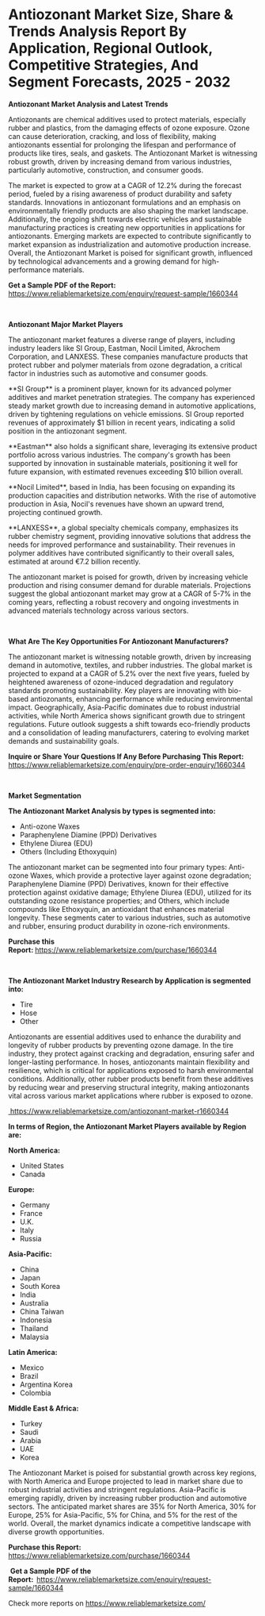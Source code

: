 <p><h1>Antiozonant Market Size, Share & Trends Analysis Report By Application, Regional Outlook, Competitive Strategies, And Segment Forecasts, 2025 - 2032</h1></p><p><strong>Antiozonant Market Analysis and Latest Trends</strong></p>
<p><p>Antiozonants are chemical additives used to protect materials, especially rubber and plastics, from the damaging effects of ozone exposure. Ozone can cause deterioration, cracking, and loss of flexibility, making antiozonants essential for prolonging the lifespan and performance of products like tires, seals, and gaskets. The Antiozonant Market is witnessing robust growth, driven by increasing demand from various industries, particularly automotive, construction, and consumer goods.</p><p>The market is expected to grow at a CAGR of 12.2% during the forecast period, fueled by a rising awareness of product durability and safety standards. Innovations in antiozonant formulations and an emphasis on environmentally friendly products are also shaping the market landscape. Additionally, the ongoing shift towards electric vehicles and sustainable manufacturing practices is creating new opportunities in applications for antiozonants. Emerging markets are expected to contribute significantly to market expansion as industrialization and automotive production increase. Overall, the Antiozonant Market is poised for significant growth, influenced by technological advancements and a growing demand for high-performance materials.</p></p>
<p><strong>Get a Sample PDF of the Report:&nbsp;</strong> <a href="https://www.reliablemarketsize.com/enquiry/request-sample/1660344?utm_campaign=1991&utm_medium=2&utm_source=Github&utm_content=ia&utm_term=30012025&utm_id=antiozonant">https://www.reliablemarketsize.com/enquiry/request-sample/1660344</a></p>
<p>&nbsp;</p>
<p><strong>Antiozonant Major Market Players</strong></p>
<p><p>The antiozonant market features a diverse range of players, including industry leaders like SI Group, Eastman, Nocil Limited, Akrochem Corporation, and LANXESS. These companies manufacture products that protect rubber and polymer materials from ozone degradation, a critical factor in industries such as automotive and consumer goods.</p><p>**SI Group** is a prominent player, known for its advanced polymer additives and market penetration strategies. The company has experienced steady market growth due to increasing demand in automotive applications, driven by tightening regulations on vehicle emissions. SI Group reported revenues of approximately $1 billion in recent years, indicating a solid position in the antiozonant segment.</p><p>**Eastman** also holds a significant share, leveraging its extensive product portfolio across various industries. The company's growth has been supported by innovation in sustainable materials, positioning it well for future expansion, with estimated revenues exceeding $10 billion overall.</p><p>**Nocil Limited**, based in India, has been focusing on expanding its production capacities and distribution networks. With the rise of automotive production in Asia, Nocil's revenues have shown an upward trend, projecting continued growth.</p><p>**LANXESS**, a global specialty chemicals company, emphasizes its rubber chemistry segment, providing innovative solutions that address the needs for improved performance and sustainability. Their revenues in polymer additives have contributed significantly to their overall sales, estimated at around €7.2 billion recently.</p><p>The antiozonant market is poised for growth, driven by increasing vehicle production and rising consumer demand for durable materials. Projections suggest the global antiozonant market may grow at a CAGR of 5-7% in the coming years, reflecting a robust recovery and ongoing investments in advanced materials technology across various sectors.</p></p>
<p>&nbsp;</p>
<p><strong>What Are The Key Opportunities For Antiozonant Manufacturers?</strong></p>
<p><p>The antiozonant market is witnessing notable growth, driven by increasing demand in automotive, textiles, and rubber industries. The global market is projected to expand at a CAGR of 5.2% over the next five years, fueled by heightened awareness of ozone-induced degradation and regulatory standards promoting sustainability. Key players are innovating with bio-based antiozonants, enhancing performance while reducing environmental impact. Geographically, Asia-Pacific dominates due to robust industrial activities, while North America shows significant growth due to stringent regulations. Future outlook suggests a shift towards eco-friendly products and a consolidation of leading manufacturers, catering to evolving market demands and sustainability goals.</p></p>
<p><strong>Inquire or Share Your Questions If Any Before Purchasing This Report:</strong> <a href="https://www.reliablemarketsize.com/enquiry/pre-order-enquiry/1660344?utm_campaign=1991&utm_medium=2&utm_source=Github&utm_content=ia&utm_term=30012025&utm_id=antiozonant">https://www.reliablemarketsize.com/enquiry/pre-order-enquiry/1660344</a></p>
<p>&nbsp;</p>
<p><strong>Market Segmentation</strong></p>
<p><strong>The Antiozonant Market Analysis by types is segmented into:</strong></p>
<p><ul><li>Anti-ozone Waxes</li><li>Paraphenylene Diamine (PPD) Derivatives</li><li>Ethylene Diurea (EDU)</li><li>Others (Including Ethoxyquin)</li></ul></p>
<p><p>The antiozonant market can be segmented into four primary types: Anti-ozone Waxes, which provide a protective layer against ozone degradation; Paraphenylene Diamine (PPD) Derivatives, known for their effective protection against oxidative damage; Ethylene Diurea (EDU), utilized for its outstanding ozone resistance properties; and Others, which include compounds like Ethoxyquin, an antioxidant that enhances material longevity. These segments cater to various industries, such as automotive and rubber, ensuring product durability in ozone-rich environments.</p></p>
<p><strong>Purchase this Report:&nbsp;</strong><a href="https://www.reliablemarketsize.com/purchase/1660344?utm_campaign=1991&utm_medium=2&utm_source=Github&utm_content=ia&utm_term=30012025&utm_id=antiozonant">https://www.reliablemarketsize.com/purchase/1660344</a></p>
<p>&nbsp;</p>
<p><strong>The Antiozonant Market Industry Research by Application is segmented into:</strong></p>
<p><ul><li>Tire</li><li>Hose</li><li>Other</li></ul></p>
<p><p>Antiozonants are essential additives used to enhance the durability and longevity of rubber products by preventing ozone damage. In the tire industry, they protect against cracking and degradation, ensuring safer and longer-lasting performance. In hoses, antiozonants maintain flexibility and resilience, which is critical for applications exposed to harsh environmental conditions. Additionally, other rubber products benefit from these additives by reducing wear and preserving structural integrity, making antiozonants vital across various market applications where rubber is exposed to ozone.</p></p>
<p><a href="https://www.reliablemarketsize.com/antiozonant-market-r1660344?utm_campaign=1991&utm_medium=2&utm_source=Github&utm_content=ia&utm_term=30012025&utm_id=antiozonant">&nbsp;https://www.reliablemarketsize.com/antiozonant-market-r1660344</a></p>
<p><strong>In terms of Region, the Antiozonant Market Players available by Region are:</strong></p>
<p>
    <p> <strong> North America: </strong>
        <ul>
            <li>United States</li>
            <li>Canada</li>
        </ul>
        </p> 
    <p> <strong> Europe: </strong>
        <ul>
            <li>Germany</li>
            <li>France</li>
            <li>U.K.</li>
            <li>Italy</li>
            <li>Russia</li>
        </ul>
        </p> 
    <p> <strong> Asia-Pacific: </strong>
        <ul>
            <li>China</li>
            <li>Japan</li>
            <li>South Korea</li>
            <li>India</li>
            <li>Australia</li>
            <li>China Taiwan</li>
            <li>Indonesia</li>
            <li>Thailand</li>
            <li>Malaysia</li>
        </ul>
        </p> 
    <p> <strong> Latin America: </strong>
        <ul>
            <li>Mexico</li>
            <li>Brazil</li>
            <li>Argentina Korea</li>
            <li>Colombia</li>
        </ul>
        </p> 
    <p> <strong> Middle East & Africa: </strong>
        <ul>
            <li>Turkey</li>
            <li>Saudi</li>
            <li>Arabia</li>
            <li>UAE</li>
            <li>Korea</li>
        </ul>
    </p>
    </p>
<p><p>The Antiozonant Market is poised for substantial growth across key regions, with North America and Europe projected to lead in market share due to robust industrial activities and stringent regulations. Asia-Pacific is emerging rapidly, driven by increasing rubber production and automotive sectors. The anticipated market shares are 35% for North America, 30% for Europe, 25% for Asia-Pacific, 5% for China, and 5% for the rest of the world. Overall, the market dynamics indicate a competitive landscape with diverse growth opportunities.</p></p>
<p><strong>Purchase this Report: </strong><a href="https://www.reliablemarketsize.com/purchase/1660344?utm_campaign=1991&utm_medium=2&utm_source=Github&utm_content=ia&utm_term=30012025&utm_id=antiozonant">https://www.reliablemarketsize.com/purchase/1660344</a></p>
<p>&nbsp;<strong>Get a Sample PDF of the Report:&nbsp;&nbsp;</strong><a href="https://www.reliablemarketsize.com/enquiry/request-sample/1660344?utm_campaign=1991&utm_medium=2&utm_source=Github&utm_content=ia&utm_term=30012025&utm_id=antiozonant">https://www.reliablemarketsize.com/enquiry/request-sample/1660344</a></p>
<p><strong></strong></p>
<p>Check more reports on <a href="https://www.reliablemarketsize.com/?utm_campaign=1991&utm_medium=2&utm_source=Github&utm_content=ia&utm_term=30012025&utm_id=antiozonant">https://www.reliablemarketsize.com/</a></p>